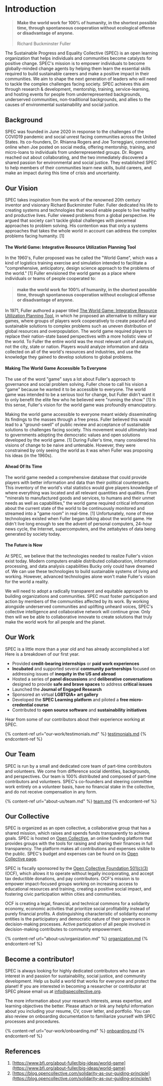 # Introduction

> #### Make the world work for 100% of humanity, in the shortest possible time, through spontaneous cooperation without ecological offense or disadvantage of anyone.
>
> Richard Buckminster Fuller

The Sustainable Progress and Equality Collective (SPEC) is an open learning organization that helps individuals and communities become catalysts for positive change. SPEC's mission is to empower individuals to become globally-minded change agents by helping them learn the essential skills required to build sustainable careers and make a positive impact in their communities. We aim to shape the next generation of leaders who will need to tackle the complex challenges facing society. SPEC achieves this aim through research & development, mentorship, training, service-learning, and hosting events for people from underrepresented backgrounds, underserved communities, non-traditional backgrounds, and allies to the causes of environmental sustainability and social justice.

## Background

SPEC was founded in June 2020 in response to the challenges of the COVID19 pandemic and social unrest facing communities across the United States. Its co-founders, Dr. Rhianna Rogers and Joe Torreggiani, connected online when Joe posted on social media, offering mentorship, training, and micro-loans to individuals from underrepresented groups. Dr. Rogers reached out about collaborating, and the two immediately discovered a shared passion for environmental and social justice. They established SPEC to help members of their communities learn new skills, build careers, and make an impact during this time of crisis and uncertainty.

## Our Vision

SPEC takes inspiration from the work of the renowned 20th century inventor and visionary Richard Buckminster Fuller. Fuller dedicated his life to creating systems and technologies that would enable people to live healthy and productive lives. Fuller viewed problems from a global perspective. He argued that society can't tackle global challenges with piecemeal approaches to problem solving. His contention was that only a systems approaches that takes the whole world in account can address the complex problems facing humanity. \[1]

#### The World Game: Integrative Resource Utilization Planning Tool

In the 1960's, Fuller proposed was he called the "World Game", which was a kind of logistics training exercise and simulation intended to facilitate a "comprehensive, anticipatory, design science approach to the problems of the world." \[1] Fuller envisioned the world game as a place where individuals or teams of people cooperated to:

> #### make the world work for 100% of humanity, in the shortest possible time, through spontaneous cooperation without ecological offense or disadvantage of anyone.

In 1971, Fuller authored a paper titled [The World Game: Integrative Resource Utilization Planning Tool](https://www.bfi.org/sites/default/files/attachments/literature_source/world_game_series_document1.pdf), in which he proposed an alternative to military war games, where groups of players work cooperatively to create peaceful and sustainable solutions to complex problems such as uneven distribution of global resources and overpopulation. The world game required players to replace their nation-state based perspectives with a more holistic view of the world. To Fuller the entire world was the most relevant unit of analysis, not the city, state or nation. Players would analyze information and data collected on all of the world's resources and industries, and use the knowledge they gained to develop solutions to global problems.

#### Making The World Game Accessible To Everyone

The use of the word "game" says a lot about Fuller's approach to governance and social problem solving. Fuller chose to call his vision a "game" because he wanted it to be accessible to everyone. The world game was intended to be a serious tool for change, but Fuller didn't want it to only benefit the elite few who he believed were "running the show." \[1] In this sense, Fuller's vision for the world game was profoundly emancipatory. 

Making the world game accessible to everyone meant widely disseminating its findings to the masses through a free press. Fuller believed this would lead to a "ground-swell" of public review and acceptance of sustainable solutions to challenges facing society. This movement would ultimately lead to governments adopting the democratic values and open solutions developed by the world game. \[1] During Fuller's time, many considered his visions of change to be naive and untenable. However, they were constrained by only seeing the world as it was when Fuller was proposing his ideas (in the 1960s).

#### Ahead Of Its Time

The world game needed a comprehensive database that could provide players with better information and data than their political counterparts. This inventory of the world's vital statistics would give players knowledge of where everything was located and all relevant quantities and qualities. From "minerals to manufactured goods and services, to humans and their unmet needs as well as capabilities," the world game required critical information about the current state of the world to be continuously monitored and streamed into a "game room" in real-time. \[1] Unfortunately, none of these technologies existed when Fuller began talking about the world game. He didn't live long enough to see the advent of personal computers, 24-hour news cycle, the Internet, supercomputers, and the zettabytes of data being generated by society today.

#### The Future is Now

At SPEC, we believe that the technologies needed to realize Fuller's vision exist today. Modern computers enable distributed collaboration, information processing, and data analysis capabilities Bucky only could have dreamed of. We can use these technologies to build sustainable systems of living and working. However, advanced technologies alone won't make Fuller's vision for the world a reality.

We will need to adopt a radically transparent and equitable approach to building organizations and communities. SPEC must foster participation and action by members of the communities affected by its work. By working alongside underserved communities and uplifting unheard voices, SPEC's collective intelligence and collaborative network will continue grow. Only then will we be able to collaborative innovate to create solutions that truly make the world work for all people and the planet.

## Our Work

SPEC is a little more than a year old and has already accomplished a lot! Here is a breakdown of our first year.

* Provided **credit-bearing internships** or **paid work experiences**
* **Incubated** and supported several **community partnerships** focused on addressing issues of **inequity in the US and abroad**
* Hosted a series of **panel discussions** and **deliberative conversations** designed to provide **safe and brave spaces** to address **critical issues**
* Launched the **Journal of Engaged Research**
* Sponsored an virtual **LGBTQIA+ art gallery**
* Developed the **SPEC Learning platform** and piloted a **free micro-credential course**
* Contributed to **open source software** and **sustainability** **initiatives**

Hear from some of our contributors about their experience working at SPEC.

{% content-ref url="our-work/testimonials.md" %}
[testimonials.md](our-work/testimonials.md)
{% endcontent-ref %}

## Our Team

SPEC is run by a small and dedicated core team of part-time contributors and volunteers. We come from difference social identities, backgrounds, and perspectives. Our team is 100% distributed and composed of part-time contributors and volunteers. SPEC's co-founders and steering committee work entirely on a volunteer basis, have no financial stake in the collective, and do not receive compensation in any form.

{% content-ref url="about-us/team.md" %}
[team.md](about-us/team.md)
{% endcontent-ref %}

## Our Collective

SPEC is organized as an open collective, a collaborative group that has a shared mission, which raises and spends funds transparently to achieve goals. SPEC is hosted on [Open Collective](https://opencollective.com), an online funding platform that provides groups with the tools for raising and sharing their finances in full transparency. The platform makes all contributions and expenses visible to the public. SPEC's budget and expenses can be found on its [Open Collective page](https://opencollective.com/spec).

SPEC is fiscally sponsored by the [Open Collective Foundation 501(c)(3)](https://opencollective.foundation) (OCF), which allows it to operate without legally incorporating, and accept tax deductible donations, and pay contributors. OCF's mission is to empower impact-focused groups working on increasing access to educational resources and training, creating a positive social impact, and fostering civic participation within cities and communities.

OCF is creating a legal, financial, and technical commons for a solidarity economy, economic activities that prioritize social profitability instead of purely financial profits. A distinguishing characteristic of solidarity economy entities is the participatory and democratic nature of their governance in decision-making processes. Active participation of all people involved in decision-making contributes to community empowerment.

{% content-ref url="about-us/organization.md" %}
[organization.md](about-us/organization.md)
{% endcontent-ref %}

## Become a contributor!

SPEC is always looking for highly dedicated contributors who have an interest in and passion for sustainability, social justice, and community development. Help us build a world that works for everyone and protect the planet! If you are interested in becoming a researcher or contributor at SPEC please email us at [info@specollective.org](mailto:info@specollective.org). 

The more information about your research interests, areas expertise, and learning objectives the better. Please attach or link any helpful information about you including your resume, CV, cover letter, and portfolio. You can also review on onboarding documentation to familiarize yourself with SPEC processes and procedures.

{% content-ref url="our-work/onboarding.md" %}
[onboarding.md](our-work/onboarding.md)
{% endcontent-ref %}

## References

1. [https://www.bfi.org/about-fuller/big-ideas/world-game](https://www.bfi.org/about-fuller/big-ideas/world-game)
2. [https://blog.opencollective.com/solidarity-as-our-guiding-principle](https://blog.opencollective.com/solidarity-as-our-guiding-principle/)
